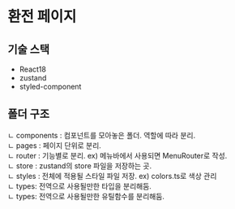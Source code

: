 # 환전 페이지

## 기술 스택

- React18
- zustand
- styled-component

## 폴더 구조

ㄴ components : 컴포넌트를 모아놓은 폴더. 역할에 따라 분리.
<br />ㄴ pages : 페이지 단위로 분리.
<br />ㄴ router : 기능별로 분리. ex) 메뉴바에서 사용되면 MenuRouter로 작성.
<br />ㄴ store : zustand의 store 파일을 저장하는 곳.
<br />ㄴ styles : 전체에 적용될 스타일 파일 저장. ex) colors.ts로 색상 관리
<br />ㄴ types: 전역으로 사용될만한 타입을 분리해둠.
<br />ㄴ types: 전역으로 사용될만한 유틸함수를 분리해둠.
